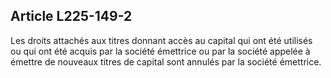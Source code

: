Article L225-149-2
----
Les droits attachés aux titres donnant accès au capital qui ont été utilisés ou
qui ont été acquis par la société émettrice ou par la société appelée à émettre
de nouveaux titres de capital sont annulés par la société émettrice.
